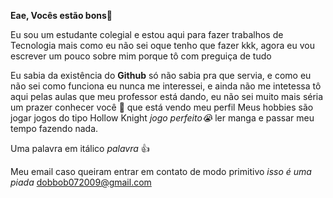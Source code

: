**Eae, Vocês estão bons👋**

Eu sou um estudante colegial e estou aqui para fazer trabalhos de Tecnologia mais como eu não sei oque tenho que fazer kkk, agora eu vou escrever um pouco sobre mim porque tô com preguiça de tudo

Eu sabia da existência do **Github** só não sabia pra que servia, e como eu não sei como funciona eu nunca me interessei, e ainda não me intetessa tô aqui pelas aulas que meu professor está dando, eu não sei muito mais séria um prazer conhecer você 🫵 que está vendo meu perfil
Meus hobbies são jogar jogos do tipo Hollow Knight *jogo perfeito😭* ler manga e passar meu tempo fazendo nada.

Uma palavra em itálico _palavra_ 👍

Meu email caso queiram entrar em contato de modo primitivo *isso é uma piada* dobbob072009@gmail.com 

